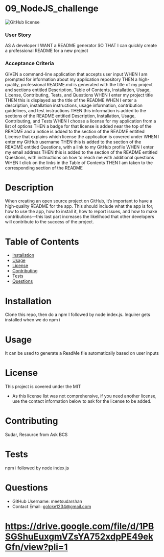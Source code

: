# 09_NodeJS_challenge
  ![GitHub license](https://img.shields.io/badge/license-MIT-blue.svg)

  ### User Story
  AS A developer
  I WANT a README generator
  SO THAT I can quickly create a professional README for a new project

  ### Acceptance Criteria
  GIVEN a command-line application that accepts user input
  WHEN I am prompted for information about my application repository
  THEN a high-quality, professional README.md is generated with the title of my project and sections entitled Description, Table of Contents, Installation, Usage, License, Contributing, Tests, and Questions
  WHEN I enter my project title
  THEN this is displayed as the title of the README
  WHEN I enter a description, installation instructions, usage information, contribution guidelines, and test instructions
  THEN this information is added to the sections of the README entitled Description, Installation, Usage, Contributing, and Tests
  WHEN I choose a license for my application from a list of options
  THEN a badge for that license is added near the top of the README and a notice is added to the section of the README entitled License that explains which license the application is covered under
  WHEN I enter my GitHub username
  THEN this is added to the section of the README entitled Questions, with a link to my GitHub profile
  WHEN I enter my email address
  THEN this is added to the section of the README entitled Questions, with instructions on how to reach me with additional questions
  WHEN I click on the links in the Table of Contents
  THEN I am taken to the corresponding section of the README


  # Description
  When creating an open source project on GitHub, it’s important to have a high-quality README for the app. This should include what the app is for, how to use the app, how to install it, how to report issues, and how to make contributions&mdash;this last part increases the likelihood that other developers will contribute to the success of the project. 

  # Table of Contents 
  * [Installation](#installation)
  * [Usage](#usage)
  * [License](#license)
  * [Contributing](#contributing)
  * [Tests](#tests)
  * [Questions](#questions)
      
  # Installation
  Clone this repo, then do a  npm I followed by node index.js. Inquirer gets installed when we do npm i
  
  # Usage
  It can be used to generate a ReadMe file automatically based on user inputs
  
  # License 
  This project is covered under the MIT
  * As this license list was not comprehensive, if you need another license, use the contact information below to ask for the license to be added. 
  
  # Contributing 
  Sudar, Resource from Ask BCS
  
  # Tests
  npm i followed by node index.js
  
  # Questions 
  * GitHub Username: meetsudarshan
  * Contact Email: goloke1234@gmail.com


  # https://drive.google.com/file/d/1PBSGShuEuxgmVZsYA752xdpPE49ekGfn/view?pli=1
